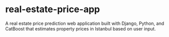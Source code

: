 # real-estate-price-app
A real estate price prediction web application built with Django, Python, and CatBoost that estimates property prices in Istanbul based on user input.
